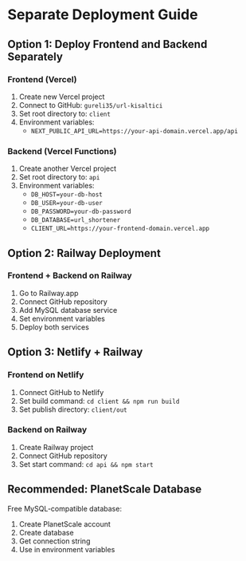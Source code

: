 # Separate Deployment Guide

## Option 1: Deploy Frontend and Backend Separately

### Frontend (Vercel)
1. Create new Vercel project
2. Connect to GitHub: `gureli35/url-kisaltici`
3. Set root directory to: `client`
4. Environment variables:
   - `NEXT_PUBLIC_API_URL=https://your-api-domain.vercel.app/api`

### Backend (Vercel Functions)
1. Create another Vercel project
2. Set root directory to: `api`
3. Environment variables:
   - `DB_HOST=your-db-host`
   - `DB_USER=your-db-user`
   - `DB_PASSWORD=your-db-password`
   - `DB_DATABASE=url_shortener`
   - `CLIENT_URL=https://your-frontend-domain.vercel.app`

## Option 2: Railway Deployment

### Frontend + Backend on Railway
1. Go to Railway.app
2. Connect GitHub repository
3. Add MySQL database service
4. Set environment variables
5. Deploy both services

## Option 3: Netlify + Railway

### Frontend on Netlify
1. Connect GitHub to Netlify
2. Set build command: `cd client && npm run build`
3. Set publish directory: `client/out`

### Backend on Railway
1. Create Railway project
2. Connect GitHub repository
3. Set start command: `cd api && npm start`

## Recommended: PlanetScale Database

Free MySQL-compatible database:
1. Create PlanetScale account
2. Create database
3. Get connection string
4. Use in environment variables
